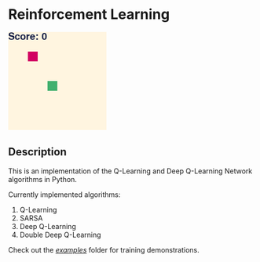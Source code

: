 # Reinforcement Learning

![Alternative text](images/snake-dqn-render.gif)


## Description
This is an implementation of the Q-Learning and Deep Q-Learning Network algorithms in Python.

Сurrently implemented algorithms:       
1. Q-Learning
2. SARSA    
4. Deep Q-Learning
5. Double Deep Q-Learning

Check out the *[examples](/examples)* folder for training demonstrations.

